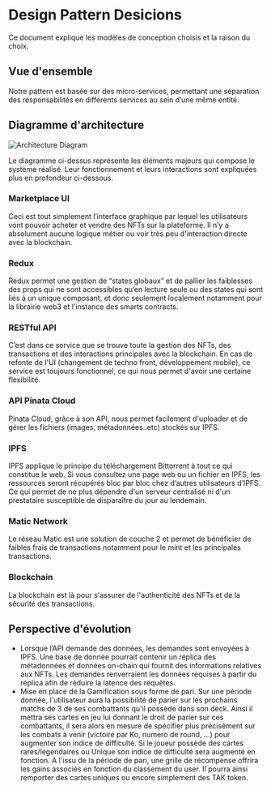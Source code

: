 # Design Pattern Desicions

Ce document explique les modèles de conception choisis et la raison du choix. 

## Vue d'ensemble

Notre pattern est basée sur des micro-services, permettant une séparation des responsabilités en différents services au sein d’une même entité.

## Diagramme d'architecture

![Architecture Diagram](https://i.ibb.co/RgdkM77/Untitled-Diagram-1.png "architecture diagram")

Le diagramme ci-dessus représente les éléments majeurs qui compose le système réalisé. Leur fonctionnement et leurs interactions sont expliquées plus en profondeur ci-dessous.

### Marketplace UI

Ceci est tout simplement l’interface graphique par lequel les utilisateurs vont pouvoir acheter et vendre des NFTs sur la plateforme. Il n’y a absolument aucune logique métier ou voir très peu d'interaction directe avec la blockchain.

### Redux

Redux permet une gestion de “states globaux” et de pallier les faiblesses des props qui ne sont accessibles qu’en lecture seule ou des states qui sont liés à un unique composant, et donc seulement localement notamment pour la librairie web3 et l'instance des smarts contracts.

### RESTful API

C’est  dans  ce  service  que  se  trouve toute  la  gestion des NFTs, des transactions et des interactions principales avec la blockchain. En cas de refonte de l'UI (changement de techno front, développement mobile), ce service est toujours fonctionnel, ce qui nous permet d'avoir une certaine flexibilité.

### API Pinata Cloud

Pinata Cloud, grâce à son API, nous permet facilement d'uploader et de gérer les fichiers (images, métadonnées..etc) stockés sur IPFS. 

### IPFS

IPFS applique le principe du téléchargement Bittorrent à tout ce qui constitue le web. Si vous consultez une page web ou un fichier en IPFS, les ressources seront récupérés bloc par bloc chez d’autres utilisateurs d’IPFS. Ce qui permet de ne plus dépendre d'un serveur centralisé ni d'un prestataire susceptible de disparaître du jour au lendemain.

### Matic Network

Le réseau Matic est une solution de couche 2 et permet de bénéficier de faibles frais de transactions notamment pour le mint et les principales transactions.

### Blockchain

La blockchain est là pour s'assurer de l'authenticité des NFTs et de la sécurité des transactions.

## Perspective d'évolution
- Lorsque l’API demande des données, les demandes sont envoyées à IPFS. Une base de donnée pourrait contenir un réplica des métadonnées et données on-chain qui fournit des informations relatives aux NFTs. Les demandes renverraient les données requises à partir du réplica afin de réduire la latence des requêtes.
- Mise en place de la Gamification sous forme de pari. Sur une période donnée, l'utilisateur aura la possibilité de parier sur les prochains matchs de 3 de ses combattants qu'il possède dans son deck. Ainsi il mettra ses cartes en jeu lui donnant le droit de parier sur ces combattants, il sera alors en mesure de spécifier plus précisément sur les combats à venir (victoire par Ko, numero de round, ...) pour augmenter son indice de difficulté. Si le joueur possède des cartes rares/légendaires ou Unique son indice de difficulté sera augmenté en fonction. A l'issu de la période de pari, une grille de récompense offrira les gains associés en fonction du classement du user. Il pourra ainsi remporter des cartes uniques ou encore simplement des TAK token.

